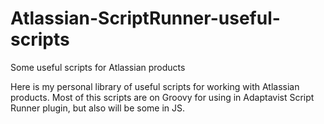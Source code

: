 # Atlassian-ScriptRunner-useful-scripts
Some useful scripts for Atlassian products

Here is my personal library of useful scripts for working with Atlassian products.
Most of this scripts are on Groovy for using in Adaptavist Script Runner plugin, but also will be some in JS.
